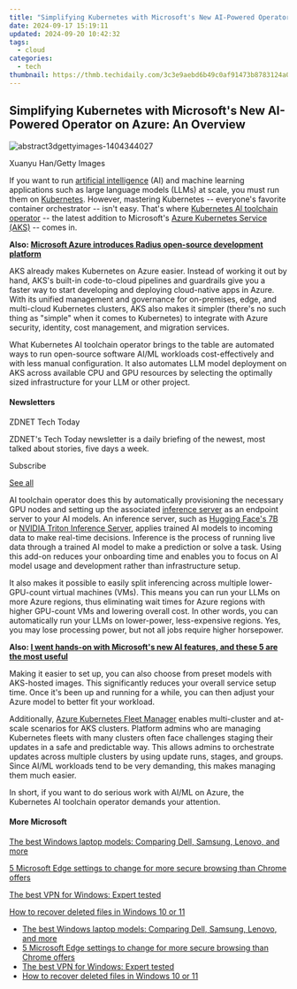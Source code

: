 ```yaml
---
title: "Simplifying Kubernetes with Microsoft's New AI-Powered Operator on Azure: An Overview"
date: 2024-09-17 15:19:11
updated: 2024-09-20 10:42:32
tags:
  - cloud
categories:
  - tech
thumbnail: https://thmb.techidaily.com/3c3e9aebd6b49c0af91473b8783124a08a04e227f020283ad8022a46d57974e6.jpg
---
```


## Simplifying Kubernetes with Microsoft's New AI-Powered Operator on Azure: An Overview

![abstract3dgettyimages-1404344027](https://www.zdnet.com/a/img/resize/85bc9f88ac3ef6fa6aab012219d710edb517f31f/2023/11/15/70107afd-5319-4539-b65e-0174033c25cd/abstract3dgettyimages-1404344027.jpg?auto=webp&width=1280)

Xuanyu Han/Getty Images

If you want to run [artificial intelligence](https://www.zdnet.com/article/what-is-ai-heres-everything-you-need-to-know-about-artificial-intelligence/) (AI) and machine learning applications such as large language models (LLMs) at scale, you must run them on [Kubernetes](https://www.zdnet.com/article/what-is-kubernetes-everything-your-business-needs-to-know/). However, mastering Kubernetes -- everyone's favorite container orchestrator -- isn't easy. That's where [Kubernetes Al toolchain operator](https://learn.microsoft.com/en-us/azure/aks/ai-toolchain-operator) \-- the latest addition to Microsoft's [Azure Kubernetes Service (AKS)](https://azure.microsoft.com/en-us/products/kubernetes-service) \-- comes in. 

**Also: [Microsoft Azure introduces Radius open-source development platform](https://www.zdnet.com/article/microsoft-azure-introduces-radius-an-open-source-development-platform-for-multi-cloud-computing/)**

AKS already makes Kubernetes on Azure easier. Instead of working it out by hand, AKS's built-in code-to-cloud pipelines and guardrails give you a faster way to start developing and deploying cloud-native apps in Azure. With its unified management and governance for on-premises, edge, and multi-cloud Kubernetes clusters, AKS also makes it simpler (there's no such thing as "simple" when it comes to Kubernetes) to integrate with Azure security, identity, cost management, and migration services.

What Kubernetes AI toolchain operator brings to the table are automated ways to run open-source software AI/ML workloads cost-effectively and with less manual configuration. It also automates LLM model deployment on AKS across available CPU and GPU resources by selecting the optimally sized infrastructure for your LLM or other project.

#### Newsletters

ZDNET Tech Today

ZDNET's Tech Today newsletter is a daily briefing of the newest, most talked about stories, five days a week.

 Subscribe

[See all](https://www.zdnet.com/newsletters/)

AI toolchain operator does this by automatically provisioning the necessary GPU nodes and setting up the associated [inference server](https://www.gigabyte.com/Enterprise/Server?fid=2364) as an endpoint server to your AI models. An inference server, such as [Hugging Face's 7B](https://huggingface.co/tiiuae/falcon-7b) or [NVIDIA Triton Inference Server](https://developer.nvidia.com/triton-inference-server), applies trained AI models to incoming data to make real-time decisions. Inference is the process of running live data through a trained AI model to make a prediction or solve a task. Using this add-on reduces your onboarding time and enables you to focus on AI model usage and development rather than infrastructure setup.

It also makes it possible to easily split inferencing across multiple lower-GPU-count virtual machines (VMs). This means you can run your LLMs on more Azure regions, thus eliminating wait times for Azure regions with higher GPU-count VMs and lowering overall cost. In other words, you can automatically run your LLMs on lower-power, less-expensive regions. Yes, you may lose processing power, but not all jobs require higher horsepower. 

**Also: [I went hands-on with Microsoft's new AI features, and these 5 are the most useful](https://www.zdnet.com/article/i-went-hands-on-with-microsofts-new-ai-features-and-these-5-are-the-most-useful/)**

Making it easier to set up, you can also choose from preset models with AKS-hosted images. This significantly reduces your overall service setup time. Once it's been up and running for a while, you can then adjust your Azure model to better fit your workload. 

Additionally, [Azure Kubernetes Fleet Manager](https://azure.microsoft.com/en-us/products/kubernetes-fleet-manager) enables multi-cluster and at-scale scenarios for AKS clusters. Platform admins who are managing Kubernetes fleets with many clusters often face challenges staging their updates in a safe and predictable way. This allows admins to orchestrate updates across multiple clusters by using update runs, stages, and groups. Since AI/ML workloads tend to be very demanding, this makes managing them much easier.

In short, if you want to do serious work with AI/ML on Azure, the Kubernetes Al toolchain operator demands your attention.

#### More Microsoft

[The best Windows laptop models: Comparing Dell, Samsung, Lenovo, and more](https://www.zdnet.com/article/best-windows-laptop/ "The best Windows laptop models: Comparing Dell, Samsung, Lenovo, and more")

[5 Microsoft Edge settings to change for more secure browsing than Chrome offers](https://www.zdnet.com/article/5-microsoft-edge-settings-to-change-for-more-secure-browsing-than-chrome-offers/ "5 Microsoft Edge settings to change for more secure browsing than Chrome offers")

[The best VPN for Windows: Expert tested](https://www.zdnet.com/article/best-vpn-for-windows-pc/ "The best VPN for Windows: Expert tested")

[How to recover deleted files in Windows 10 or 11](https://www.zdnet.com/article/how-to-recover-deleted-files-in-windows-10-or-11/ "How to recover deleted files in Windows 10 or 11")

* [The best Windows laptop models: Comparing Dell, Samsung, Lenovo, and more](https://www.zdnet.com/article/best-windows-laptop/ "The best Windows laptop models: Comparing Dell, Samsung, Lenovo, and more")
* [5 Microsoft Edge settings to change for more secure browsing than Chrome offers](https://www.zdnet.com/article/5-microsoft-edge-settings-to-change-for-more-secure-browsing-than-chrome-offers/ "5 Microsoft Edge settings to change for more secure browsing than Chrome offers")
* [The best VPN for Windows: Expert tested](https://www.zdnet.com/article/best-vpn-for-windows-pc/ "The best VPN for Windows: Expert tested")
* [How to recover deleted files in Windows 10 or 11](https://www.zdnet.com/article/how-to-recover-deleted-files-in-windows-10-or-11/ "How to recover deleted files in Windows 10 or 11")

<ins class="adsbygoogle"
     style="display:block"
     data-ad-format="autorelaxed"
     data-ad-client="ca-pub-7571918770474297"
     data-ad-slot="1223367746"></ins>



<ins class="adsbygoogle"
     style="display:block"
     data-ad-client="ca-pub-7571918770474297"
     data-ad-slot="8358498916"
     data-ad-format="auto"
     data-full-width-responsive="true"></ins>
